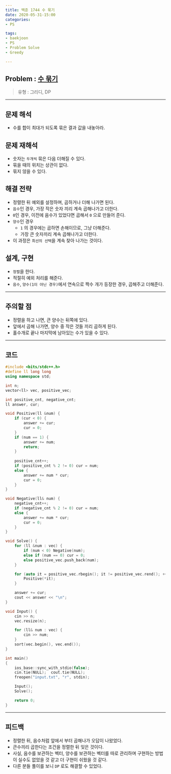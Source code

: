 ```yaml
---
title: 백준 1744 수 묶기
date: 2020-05-31-15:00
categories:
- PS

tags:
- baekjoon
- PS
- Problem Solve
- Greedy

---
```


## Problem : [수 묶기](https://www.acmicpc.net/problem/1744)
> 유형 : 그리디, DP

---

## 문제 해석
* 수를 합이 최대가 되도록 묶은 결과 값을 내놓아라.

## 문제 재해석
* 숫자는 `두개씩` 묶은 다음 더해질 수 있다.
* 묶을 때의 위치는 상관이 없다.
* 묶지 않을 수 있다.

## 해결 전략
* 정렬한 뒤 예외를 설정하며, 곱하거나 더해 나가면 된다.
* `음수`인 경우, 가장 작은 숫자 끼리 계속 곱해나가고 더한다.
* `0`인 경우, 이전에 음수가 있었다면 곱해서 `0` 으로 만들어 준다.
* `양수`인 경우 
	* `1` 의 경우에는 곱하면 손해이므로, 그냥 더해준다.
    * 가장 큰 숫자끼리 계속 곱해나가고 더한다. 
* 이 과정은 `최선의 선택`을 계속 찾아 나가는 것이다.

## 설계, 구현
* `정렬`을 한다.
* 적절히 예외 처리를 해준다.
* `음수`, `양수(1이 아닌 경우)`에서 연속으로 짝수 개가 등장한 경우, 곱해주고 더해준다.
---

## 주의할 점
* 정렬을 하고 나면, 큰 양수는 뒤쪽에 있다.
* 앞에서 곱해 나가면, 양수 중 작은 것들 끼리 곱하게 된다.
* 홀수개로 끝나 마지막에 남아있는 수가 있을 수 있다.

---

## 코드

```c++
#include <bits/stdc++.h>
#define ll long long
using namespace std;

int n;
vector<ll> vec, positive_vec;

int positive_cnt, negative_cnt;
ll answer, cur;

void Positive(ll &num) {
    if (cur < 0) {
        answer += cur;
        cur = 0;
    }
    if (num == 1) {
        answer += num;
        return;
    }
    
    positive_cnt++;
    if (positive_cnt % 2 != 0) cur = num;
    else {
        answer += num * cur;
        cur = 0;
    }
}

void Negative(ll& num) {
    negative_cnt++;
    if (negative_cnt % 2 != 0) cur = num;
    else {
        answer += num * cur;
        cur = 0;
    }
}

void Solve() {
    for (ll &num : vec) {
        if (num < 0) Negative(num);
        else if (num == 0) cur = 0;
        else positive_vec.push_back(num);
    }

    for (auto it = positive_vec.rbegin(); it != positive_vec.rend(); ++it) {
        Positive(*it);
    }

    answer += cur;
    cout << answer << "\n";
}

void Input() {
    cin >> n;
    vec.resize(n);

    for (ll& num : vec) {
        cin >> num;
    }
    sort(vec.begin(), vec.end());
}

int main()
{
    ios_base::sync_with_stdio(false);
    cin.tie(NULL);  cout.tie(NULL);
    freopen("input.txt", "r", stdin);

    Input();
    Solve();

    return 0;
}
```


---

## 피드백
* 정렬한 뒤, 음수처럼 앞에서 부터 곱해나가 오답이 나왔었다.
* 큰수끼리 곱한다는 조건을 정렬한 뒤 잊은 것이다. 
* 사실, 음수를 보관하는 벡터, 양수를 보관하는 벡터를 따로 관리하며 구현하는 방법이 실수도 없었을 것 같고 더 구현이 쉬웠을 것 같다.
* 다른 분들 풀이를 보니 `DP` 로도 해결할 수 있었다. 